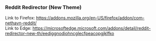 ### Reddit Redirector (New Theme)

Link to Firefox: https://addons.mozilla.org/en-US/firefox/addon/com-nethavn-reddit/ <br>
Link to Edge: https://microsoftedge.microsoft.com/addons/detail/reddit-redirector-new-th/eediggnodiohncglecfpeacopgjklfko
